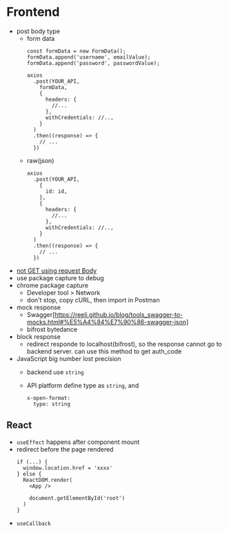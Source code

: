 # Frontend
- post body type
  - form data
    ```
    const formData = new FormData();
    formData.append('username', emailValue);
    formData.append('password', passwordValue);

    axios
      .post(YOUR_API,
        formData,
        {
          headers: {
            //...
          },
          withCredentials: //..,
        }
      )
      .then((response) => {
        // ...
      })
    ``` 
  - raw(json)
    ```
    axios
      .post(YOUR_API,
        {
          id: id,
        },
        {
          headers: {
            //...
          },
          withCredentials: //..,
        }
      )
      .then((response) => {
        // ...
      })
    ```
- [not GET using request Body]( https://stackoverflow.com/questions/978061/http-get-with-request-body)
- use package capture to debug
- chrome package capture
  - Developer tool > Network
  - don't stop, copy cURL, then import in Postman
- mock response
  - Swagger[https://reeli.github.io/blog/tools_swagger-to-mocks.html#%E5%A4%84%E7%90%86-swagger-json]
  - bifrost bytedance
- block response
  - redirect responde to localhost(bifrost), so the response cannot go to backend server. can use this method to get auth_code 
- JavaScript big number lost precision
  - backend use `string`
  - API platform define type as `string`, and
  
    ```
    x-open-format:
      type: string
    ```

## React
+ `useEffect` happens after component mount
+ redirect before the page rendered
  ```
  if (...) {
    window.location.href = 'xxxx'
  } else {
    ReactDOM.render(
      <App />

      document.getElementById('root')
    )
  }
  ``` 
+ `useCallback`